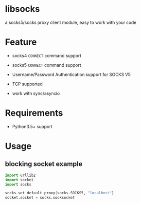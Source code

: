 # libsocks

a socks5/socks proxy client module, easy to work with your code

# Feature

* socks4 `CONNECT` command support

* socks5 `CONNECT` command support

* Username/Password Authentication support for SOCKS V5

* TCP supported

* work with sync/asyncio

# Requirements

* Python3.5+ support

# Usage

## blocking socket example

```python
import urllib2
import socket
import socks

socks.set_default_proxy(socks.SOCKS5, "localhost")
socket.socket = socks.socksocket
```
